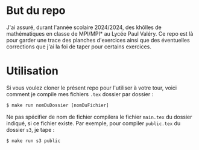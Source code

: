 # But du repo
J'ai assuré, durant l'année scolaire 2024/2024, des khôlles de mathématiques en classe de MPI/MPI* au Lycée Paul Valéry. Ce repo est là pour garder une trace des planches d'exercices ainsi que des éventuelles corrections que j'ai la foi de taper pour certains exercices. 

# Utilisation 

Si vous voulez cloner le présent repo pour l'utiliser à votre tour, voici comment je compile mes fichiers `.tex` dossier par dossier : 
```cmd
$ make run nomDuDossier [nomDuFichier]
```
Ne pas spécifier de nom de fichier compilera le fichier `main.tex` du dossier indiqué, si ce fichier existe. Par exemple, pour compiler `public.tex` du dossier `s3`, je tape :
```cmd 
$ make run s3 public
```